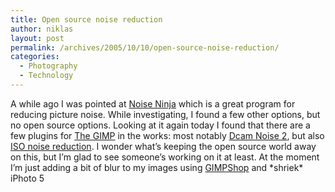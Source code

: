 ```yaml
---
title: Open source noise reduction
author: niklas
layout: post
permalink: /archives/2005/10/10/open-source-noise-reduction/
categories:
  - Photography
  - Technology
---
```

A while ago I was pointed at [Noise Ninja][1] which is a great program for reducing picture noise. While investigating, I found a few other options, but no open source options. Looking at it again today I found that there are a few plugins for [The GIMP][2] in the works: most notably <a href="http://registry.gimp.org/plugin?id=5610" class="broken_link">Dcam Noise 2</a>, but also <a href="http://registry.gimp.org/plugin?id=6719" class="broken_link">ISO noise reduction</a>. I wonder what&#8217;s keeping the open source world away on this, but I&#8217;m glad to see someone&#8217;s working on it at least. At the moment I&#8217;m just adding a bit of blur to my images using [GIMPShop][3] and \*shriek\* iPhoto 5

 [1]: http://www.picturecode.com/
 [2]: http://www.gimp.org
 [3]: http://www.gimpshop.net/